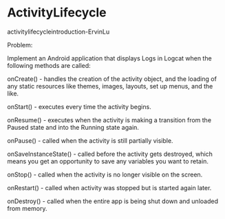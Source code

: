# ActivityLifecycle

activitylifecycleintroduction-ErvinLu

Problem:

Implement an Android application that displays Logs in Logcat when the following methods are called:

onCreate() - handles the creation of the activity object, and the loading of any static resources like themes, images, layouts, set up menus, and the like.

onStart() - executes every time the activity begins.

onResume() - executes when the activity is making a transition from the Paused state and into the Running state again.

onPause() - called when the activity is still partially visible.

onSaveInstanceState() - called before the activity gets destroyed, which means you get an opportunity to save any variables you want to retain.

onStop() - called when the activity is no longer visible on the screen.

onRestart() - called when activity was stopped but is started again later.

onDestroy() - called when the entire app is being shut down and unloaded from memory.
